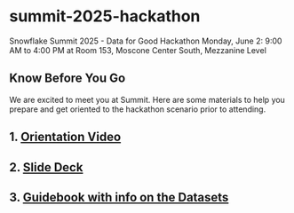 # summit-2025-hackathon
Snowflake Summit 2025 - Data for Good Hackathon
Monday, June 2: 9:00 AM to 4:00 PM at Room 153, Moscone Center South, Mezzanine Level

## Know Before You Go
We are excited to meet you at Summit. Here are some materials to help you prepare and get oriented to the hackathon scenario prior to attending. 

## 1. [Orientation Video](https://github.com/sfc-gh-mjohnson/summit-2025-hackathon/blob/main/assets/KnowBeforeYouGo-OrientationVideo.mp4)

## 2. [Slide Deck](https://github.com/sfc-gh-mjohnson/summit-2025-hackathon/blob/main/assets/Summit%2025%20Hackathon%20KBYG.pdf)

## 3. [Guidebook with info on the Datasets](https://github.com/sfc-gh-mjohnson/summit-2025-hackathon/blob/main/assets/Snowflake%20Data%20for%20Good%20-%20Summit%202025%20Hackathon%20Guidebook.docx)

